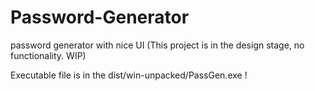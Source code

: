 # Password-Generator
password generator with nice UI (This project is in the design stage, no functionality. WIP)

Executable file is in the dist/win-unpacked/PassGen.exe !
